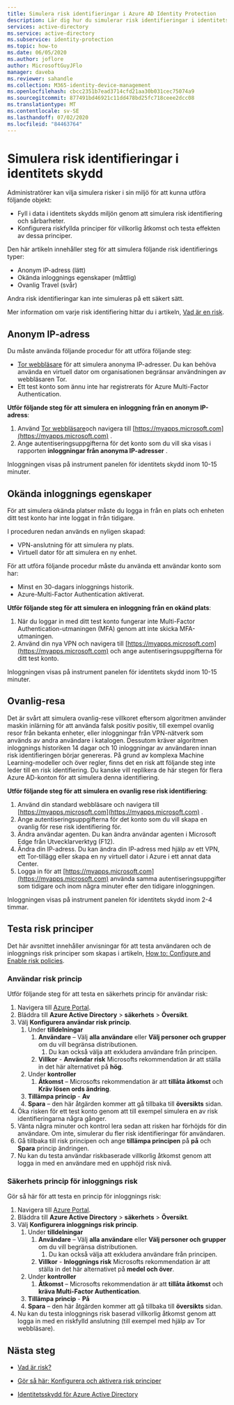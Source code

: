 ```yaml
---
title: Simulera risk identifieringar i Azure AD Identity Protection
description: Lär dig hur du simulerar risk identifieringar i identitets skydd
services: active-directory
ms.service: active-directory
ms.subservice: identity-protection
ms.topic: how-to
ms.date: 06/05/2020
ms.author: joflore
author: MicrosoftGuyJFlo
manager: daveba
ms.reviewer: sahandle
ms.collection: M365-identity-device-management
ms.openlocfilehash: cbcc2351b7ead3714cfd21aa30b031cec75074a9
ms.sourcegitcommit: 877491bd46921c11dd478bd25fc718ceee2dcc08
ms.translationtype: MT
ms.contentlocale: sv-SE
ms.lasthandoff: 07/02/2020
ms.locfileid: "84463764"
---
```

# <a name="simulating-risk-detections-in-identity-protection"></a>Simulera risk identifieringar i identitets skydd

Administratörer kan vilja simulera risker i sin miljö för att kunna utföra följande objekt:

- Fyll i data i identitets skydds miljön genom att simulera risk identifiering och sårbarheter.
- Konfigurera riskfyllda principer för villkorlig åtkomst och testa effekten av dessa principer.

Den här artikeln innehåller steg för att simulera följande risk identifierings typer:

- Anonym IP-adress (lätt)
- Okända inloggnings egenskaper (måttlig)
- Ovanlig Travel (svår)

Andra risk identifieringar kan inte simuleras på ett säkert sätt.

Mer information om varje risk identifiering hittar du i artikeln, [Vad är en risk](concept-identity-protection-risks.md).

## <a name="anonymous-ip-address"></a>Anonym IP-adress

Du måste använda följande procedur för att utföra följande steg:

- [Tor webbläsare](https://www.torproject.org/projects/torbrowser.html.en) för att simulera anonyma IP-adresser. Du kan behöva använda en virtuell dator om organisationen begränsar användningen av webbläsaren Tor.
- Ett test konto som ännu inte har registrerats för Azure Multi-Factor Authentication.

**Utför följande steg för att simulera en inloggning från en anonym IP-adress**:

1. Använd [Tor webbläsare](https://www.torproject.org/projects/torbrowser.html.en)och navigera till [https://myapps.microsoft.com](https://myapps.microsoft.com) .   
2. Ange autentiseringsuppgifterna för det konto som du vill ska visas i rapporten **inloggningar från anonyma IP-adresser** .

Inloggningen visas på instrument panelen för identitets skydd inom 10-15 minuter. 

## <a name="unfamiliar-sign-in-properties"></a>Okända inloggnings egenskaper

För att simulera okända platser måste du logga in från en plats och enheten ditt test konto har inte loggat in från tidigare.

I proceduren nedan används en nyligen skapad:

- VPN-anslutning för att simulera ny plats.
- Virtuell dator för att simulera en ny enhet.

För att utföra följande procedur måste du använda ett användar konto som har:

- Minst en 30-dagars inloggnings historik.
- Azure-Multi-Factor Authentication aktiverat.

**Utför följande steg för att simulera en inloggning från en okänd plats**:

1. När du loggar in med ditt test konto fungerar inte Multi-Factor Authentication-utmaningen (MFA) genom att inte skicka MFA-utmaningen.
2. Använd din nya VPN och navigera till [https://myapps.microsoft.com](https://myapps.microsoft.com) och ange autentiseringsuppgifterna för ditt test konto.

Inloggningen visas på instrument panelen för identitets skydd inom 10-15 minuter.

## <a name="atypical-travel"></a>Ovanlig-resa

Det är svårt att simulera ovanlig-rese villkoret eftersom algoritmen använder maskin inlärning för att använda falsk positiv positiv, till exempel ovanlig resor från bekanta enheter, eller inloggningar från VPN-nätverk som används av andra användare i katalogen. Dessutom kräver algoritmen inloggnings historiken 14 dagar och 10 inloggningar av användaren innan risk identifieringen börjar genereras. På grund av komplexa Machine Learning-modeller och över regler, finns det en risk att följande steg inte leder till en risk identifiering. Du kanske vill replikera de här stegen för flera Azure AD-konton för att simulera denna identifiering.

**Utför följande steg för att simulera en ovanlig rese risk identifiering**:

1. Använd din standard webbläsare och navigera till [https://myapps.microsoft.com](https://myapps.microsoft.com) .  
2. Ange autentiseringsuppgifterna för det konto som du vill skapa en ovanlig för rese risk identifiering för.
3. Ändra användar agenten. Du kan ändra användar agenten i Microsoft Edge från Utvecklarverktyg (F12).
4. Ändra din IP-adress. Du kan ändra din IP-adress med hjälp av ett VPN, ett Tor-tillägg eller skapa en ny virtuell dator i Azure i ett annat data Center.
5. Logga in för att [https://myapps.microsoft.com](https://myapps.microsoft.com) använda samma autentiseringsuppgifter som tidigare och inom några minuter efter den tidigare inloggningen.

Inloggningen visas på instrument panelen för identitets skydd inom 2-4 timmar.

## <a name="testing-risk-policies"></a>Testa risk principer

Det här avsnittet innehåller anvisningar för att testa användaren och de inloggnings risk principer som skapas i artikeln, [How to: Configure and Enable risk policies](howto-identity-protection-configure-risk-policies.md).

### <a name="user-risk-policy"></a>Användar risk princip

Utför följande steg för att testa en säkerhets princip för användar risk:

1. Navigera till [Azure Portal](https://portal.azure.com).
1. Bläddra till **Azure Active Directory**  >  **säkerhets**  >  **Översikt**.
1. Välj **Konfigurera användar risk princip**.
   1. Under **tilldelningar**
      1. **Användare** – Välj **alla användare** eller **Välj personer och grupper** om du vill begränsa distributionen.
         1. Du kan också välja att exkludera användare från principen.
      1. **Villkor**  -  **Användar risk** Microsofts rekommendation är att ställa in det här alternativet på **hög**.
   1. Under **kontroller**
      1. **Åtkomst** – Microsofts rekommendation är att **tillåta åtkomst** och **Kräv lösen ords ändring**.
   1. **Tillämpa princip**  -  **Av**
   1. **Spara** – den här åtgärden kommer att gå tillbaka till **översikts** sidan.
1. Öka risken för ett test konto genom att till exempel simulera en av risk identifieringarna några gånger.
1. Vänta några minuter och kontrol lera sedan att risken har förhöjds för din användare. Om inte, simulerar du fler risk identifieringar för användaren.
1. Gå tillbaka till risk principen och ange **tillämpa principen** på **på** och **Spara** princip ändringen.
1. Nu kan du testa användar riskbaserade villkorlig åtkomst genom att logga in med en användare med en upphöjd risk nivå.

### <a name="sign-in-risk-security-policy"></a>Säkerhets princip för inloggnings risk

Gör så här för att testa en princip för inloggnings risk:

1. Navigera till [Azure Portal](https://portal.azure.com).
1. Bläddra till **Azure Active Directory**  >  **säkerhets**  >  **Översikt**.
1. Välj **Konfigurera inloggnings risk princip**.
   1. Under **tilldelningar**
      1. **Användare** – Välj **alla användare** eller **Välj personer och grupper** om du vill begränsa distributionen.
         1. Du kan också välja att exkludera användare från principen.
      1. **Villkor**  -  **Inloggnings risk** Microsofts rekommendation är att ställa in det här alternativet på **medel och över**.
   1. Under **kontroller**
      1. **Åtkomst** – Microsofts rekommendation är att **tillåta åtkomst** och **kräva Multi-Factor Authentication**.
   1. **Tillämpa princip**  -  **På**
   1. **Spara** – den här åtgärden kommer att gå tillbaka till **översikts** sidan.
1. Nu kan du testa inloggnings risk baserad villkorlig åtkomst genom att logga in med en riskfylld anslutning (till exempel med hjälp av Tor webbläsare). 

## <a name="next-steps"></a>Nästa steg

- [Vad är risk?](concept-identity-protection-risks.md)

- [Gör så här: Konfigurera och aktivera risk principer](howto-identity-protection-configure-risk-policies.md)

- [Identitetsskydd för Azure Active Directory](overview-identity-protection.md)

